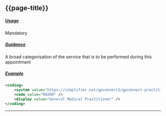 ## {{page-title}}

<h5><ins>Usage</ins></h5>

<span class="mro-circle mandatory" title="Mandatory"></span> Mandatory


<h5><ins>Guidance</ins></h5>

A broad categorisation of the service that is to be performed during this appointment

<h5><ins>Example</ins></h5>

```xml
<coding>
    <system value="https://simplifier.net/gpconnect2/gpconnect-practitionerrole-1" />
    <code value="R0260" />
    <display value="General Medical Practitioner" />
</coding>
```

---

